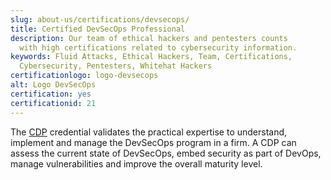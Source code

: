 ```yaml
---
slug: about-us/certifications/devsecops/
title: Certified DevSecOps Professional
description: Our team of ethical hackers and pentesters counts
  with high certifications related to cybersecurity information.
keywords: Fluid Attacks, Ethical Hackers, Team, Certifications,
  Cybersecurity, Pentesters, Whitehat Hackers
certificationlogo: logo-devsecops
alt: Logo DevSecOps
certification: yes
certificationid: 21
---
```


The [CDP](https://www.practical-devsecops.com/certified-devsecops-professional/)
credential
validates the practical expertise to understand,
implement
and manage the DevSecOps program in a firm.
A CDP can assess the current state of DevSecOps,
embed security as part of DevOps,
manage vulnerabilities
and improve the overall maturity level.
